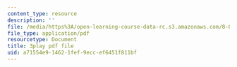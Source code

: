 ```yaml
---
content_type: resource
description: ''
file: /media/https%3A/open-learning-course-data-rc.s3.amazonaws.com/8-04-quantum-physics-i-spring-2016/a71554e914621fef9eccef6451f811bf_Lt2Y6fLJ09Q.pdf
file_type: application/pdf
resourcetype: Document
title: 3play pdf file
uid: a71554e9-1462-1fef-9ecc-ef6451f811bf
---
```

